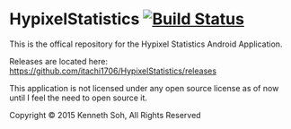HypixelStatistics [![Build Status](https://travis-ci.org/itachi1706/HypixelStatistics.svg?branch=master)](https://travis-ci.org/itachi1706/HypixelStatistics)
===

This is the offical repository for the Hypixel Statistics Android Application. 

Releases are located here:       
https://github.com/itachi1706/HypixelStatistics/releases

This application is not licensed under any open source license as of now until I feel the need to open source it.

Copyright © 2015 Kenneth Soh, All Rights Reserved
